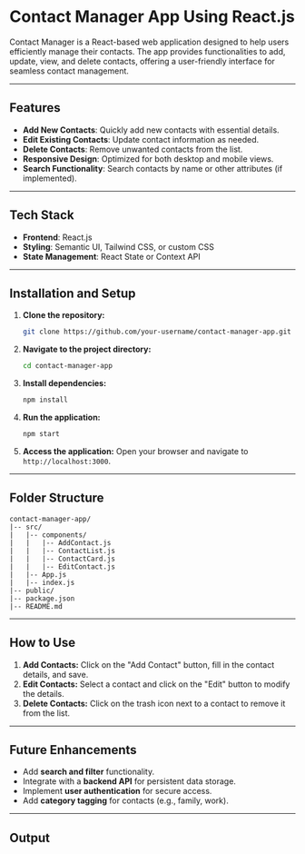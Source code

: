 # Contact Manager App Using React.js 

Contact Manager is a React-based web application designed to help users efficiently manage their contacts. The app provides functionalities to add, update, view, and delete contacts, offering a user-friendly interface for seamless contact management.

---

## Features

- **Add New Contacts**: Quickly add new contacts with essential details.
- **Edit Existing Contacts**: Update contact information as needed.
- **Delete Contacts**: Remove unwanted contacts from the list.
- **Responsive Design**: Optimized for both desktop and mobile views.
- **Search Functionality**: Search contacts by name or other attributes (if implemented).

---

## Tech Stack

- **Frontend**: React.js
- **Styling**: Semantic UI, Tailwind CSS, or custom CSS
- **State Management**: React State or Context API

---

## Installation and Setup

1. **Clone the repository:**
   ```bash
   git clone https://github.com/your-username/contact-manager-app.git
   ```

2. **Navigate to the project directory:**
   ```bash
   cd contact-manager-app
   ```

3. **Install dependencies:**
   ```bash
   npm install
   ```

4. **Run the application:**
   ```bash
   npm start
   ```

5. **Access the application:**
   Open your browser and navigate to `http://localhost:3000`.

---

## Folder Structure

```
contact-manager-app/
|-- src/
|   |-- components/
|   |   |-- AddContact.js
|   |   |-- ContactList.js
|   |   |-- ContactCard.js
|   |   |-- EditContact.js
|   |-- App.js
|   |-- index.js
|-- public/
|-- package.json
|-- README.md
```

---

## How to Use

1. **Add Contacts:** Click on the "Add Contact" button, fill in the contact details, and save.
2. **Edit Contacts:** Select a contact and click on the "Edit" button to modify the details.
3. **Delete Contacts:** Click on the trash icon next to a contact to remove it from the list.

---

## Future Enhancements

- Add **search and filter** functionality.
- Integrate with a **backend API** for persistent data storage.
- Implement **user authentication** for secure access.
- Add **category tagging** for contacts (e.g., family, work).

---

## Output



